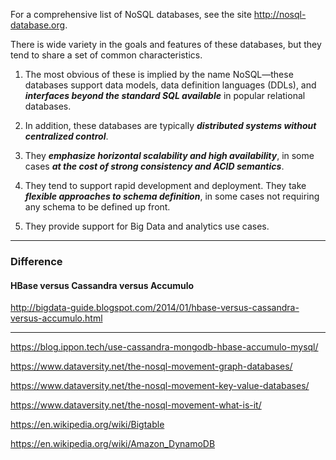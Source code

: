 For a comprehensive list of NoSQL databases, see the site http://nosql-database.org.

There is wide variety in the goals and features of these databases, but they tend to share a set of common characteristics. 

1) The most obvious of these is implied by the name NoSQL—these databases support data models, data definition languages (DDLs), and ***interfaces beyond the standard SQL available*** in popular relational databases. 

2) In addition, these databases are typically ***distributed systems without centralized control***. 

3) They ***emphasize horizontal scalability and high availability***, in some cases ***at the cost of strong consistency and ACID semantics***. 

4) They tend to support rapid development and deployment. They take ***flexible approaches to schema definition***, in some cases not requiring any schema to be defined up front. 

5) They provide support for Big Data and analytics use cases.

-------------------------------------------------------------------------------------------------------------------------

### Difference

#### HBase versus Cassandra versus Accumulo

http://bigdata-guide.blogspot.com/2014/01/hbase-versus-cassandra-versus-accumulo.html



---------------------------------------------------------------------------------------------------------------------

https://blog.ippon.tech/use-cassandra-mongodb-hbase-accumulo-mysql/

https://www.dataversity.net/the-nosql-movement-graph-databases/

https://www.dataversity.net/the-nosql-movement-key-value-databases/

https://www.dataversity.net/the-nosql-movement-what-is-it/

https://en.wikipedia.org/wiki/Bigtable

https://en.wikipedia.org/wiki/Amazon_DynamoDB

